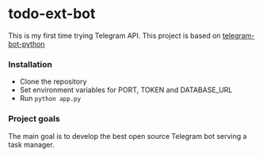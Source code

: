 # todo-ext-bot
This is my first time trying Telegram API. This project is based on [telegram-bot-python](https://github.com/python-telegram-bot/python-telegram-bot)
### Installation
* Clone the repository
* Set environment variables for PORT, TOKEN and DATABASE_URL
* Run `python app.py`
### Project goals
The main goal is to develop the best open source Telegram bot serving a task manager.
